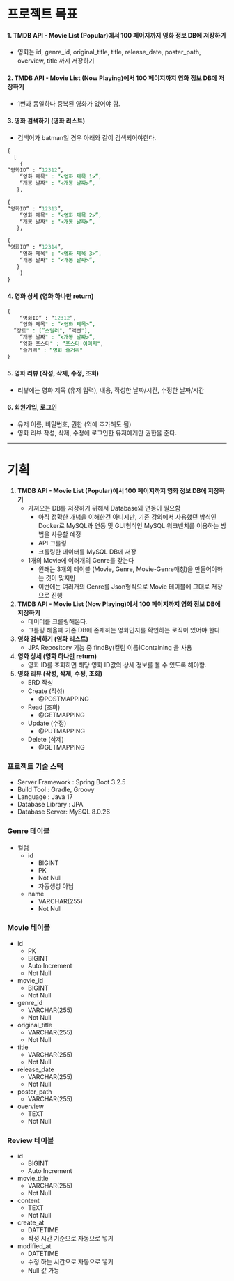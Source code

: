 # 프로젝트 목표

#### 1. **TMDB API - Movie List (Popular)에서 100 페이지까지 영화 정보 DB에 저장하기**

- 영화는 id, genre_id, original_title, title, release_date, poster_path, overview, title 까지 저장하기



#### 2. **TMDB API - Movie List (Now Playing)에서 100 페이지까지 영화 정보 DB에 저장하기**

- 1번과 동일하나 중복된 영화가 없어야 함.



#### 3. **영화 검색하기 (영화 리스트)**

- 검색어가 batman일 경우 아래와 같이 검색되어야한다.

``` sql
{
  [ 
    {
“영화ID” : “12312”,
 	“영화 제목" : “<영화 제목 1>”,
	“개봉 날짜" : “<개봉 날짜>”,
   }, 

{
“영화ID” : “12313”,
 	“영화 제목" : “<영화 제목 2>”,
	“개봉 날짜" : “<개봉 날짜>”,
   }, 

{
“영화ID” : “12314”,
 	“영화 제목" : “<영화 제목 3>”,
	“개봉 날짜" : “<개봉 날짜>”,
   }
	]
}

```



#### 4. **영화 상세 (영화 하나만 return)**

```sql
{
	“영화ID” : “12312”,
 	“영화 제목" : “<영화 제목>”,
  “장르" : [“스릴러", “액션"],
	“개봉 날짜" : “<개봉 날짜>”,
	“영화 포스터" : “포스터 이미지",
	“줄거리" : “영화 줄거리"
}

```



#### 5. **영화 리뷰 (작성, 삭제, 수정, 조회)**

- 리뷰에는 영화 제목 (유저 입력), 내용, 작성한 날짜/시간, 수정한 날짜/시간



#### 6. 회원가입, 로그인

- 유저 이름, 비밀번호, 권한 (외에 추가해도 됨)
- 영화 리뷰 작성, 삭제, 수정에 로그인한 유저에게만 권한을 준다.

---



# 기획

1. **TMDB API - Movie List (Popular)에서 100 페이지까지 영화 정보 DB에 저장하기**
   - 가져오는 DB를 저장하기 위해서 Database와 연동이 필요함
     - 아직 정확한 개념을 이해한건 아니지만, 기존 강의에서 사용했던 방식인 Docker로 MySQL과 연동 및 GUI형식인 MySQL 워크벤치를 이용하는 방법을 사용할 예정 
     - API 크롤링
     - 크롤링한 데이터를 MySQL DB에 저장
   - 1개의 Movie에 여러개의 Genre를 갖는다
     - 원래는 3개의 테이블 (Movie, Genre, Movie-Genre매칭)을 만들어야하는 것이 맞지만
     - 이번에는 여러개의 Genre를 Json형식으로 Movie 테이블에 그대로 저장으로 진행 
2. **TMDB API - Movie List (Now Playing)에서 100 페이지까지 영화 정보 DB에 저장하기**
   - 데이터를 크롤링해온다.
   - 크롤링 해올때 기존 DB에 존재하는 영화인지를 확인하는 로직이 있어야 한다
3. **영화 검색하기 (영화 리스트)**
   - JPA Repository 기능 중 findBy(컬럼 이름)Containing 을 사용
4. **영화 상세 (영화 하나만 return)**
   - 영화 ID를 조회하면 해당 영화 ID값의 상세 정보를 볼 수 있도록 해야함.
5. **영화 리뷰 (작성, 삭제, 수정, 조회)**
   - ERD 작성
   - Create (작성)
     - @POSTMAPPING
   - Read (조회)
     - @GETMAPPING
   - Update (수정)
     - @PUTMAPPING
   - Delete (삭제)
     - @GETMAPPING



### 프로젝트 기술 스택

- Server Framework : Spring Boot 3.2.5
- Build Tool : Gradle, Groovy
- Language : Java 17
- Database Library : JPA
- Database Server: MySQL 8.0.26



### Genre 테이블

- 컬럼
  - id
    - BIGINT
    - PK
    - Not Null
    - 자동생성 아님
  - name
    - VARCHAR(255)
    - Not Null



### Movie 테이블

- id
  - PK
  - BIGINT
  - Auto Increment
  - Not Null
- movie_id
  - BIGINT
  - Not Null
- genre_id
  - VARCHAR(255)
  - Not Null
- original_title
  - VARCHAR(255)
  - Not Null
- title
  - VARCHAR(255)
  - Not Null
- release_date
  - VARCHAR(255)
  - Not Null
- poster_path
  - VARCHAR(255)
- overview
  - TEXT
  - Not Null



### Review 테이블

- id
  - BIGINT
  - Auto Increment
- movie_title
  - VARCHAR(255)
  - Not Null
- content
  - TEXT
  - Not Null
- create_at
  - DATETIME
  - 작성 시간 기준으로 자동으로 넣기
- modified_at
  - DATETIME
  - 수정 하는 시간으로 자동으로 넣기
  - Null 값 가능

